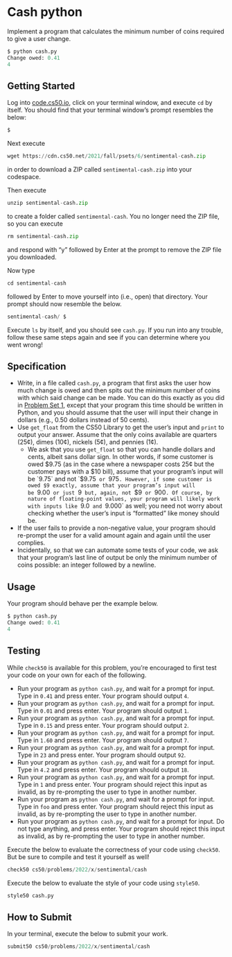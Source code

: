 # Cash python

Implement a program that calculates the minimum number of coins required to give a user change.

```python
$ python cash.py
Change owed: 0.41
4
```

## **Getting Started**

Log into [code.cs50.io](https://code.cs50.io/), click on your terminal window, and execute `cd` by itself. You should find that your terminal window’s prompt resembles the below:

```python
$
```

Next execute

```python
wget https://cdn.cs50.net/2021/fall/psets/6/sentimental-cash.zip
```

in order to download a ZIP called `sentimental-cash.zip` into your codespace.

Then execute

```python
unzip sentimental-cash.zip
```

to create a folder called `sentimental-cash`. You no longer need the ZIP file, so you can execute

```python
rm sentimental-cash.zip
```

and respond with “y” followed by Enter at the prompt to remove the ZIP file you downloaded.

Now type

```python
cd sentimental-cash
```

followed by Enter to move yourself into (i.e., open) that directory. Your prompt should now resemble the below.

```python
sentimental-cash/ $
```

Execute `ls` by itself, and you should see `cash.py`. If you run into any trouble, follow these same steps again and see if you can determine where you went wrong!

## **Specification**

- Write, in a file called `cash.py`, a program that first asks the user how much change is owed and then spits out the minimum number of coins with which said change can be made. You can do this exactly as you did in [Problem Set 1](https://cs50.harvard.edu/x/2022/psets/1/), except that your program this time should be written in Python, and you should assume that the user will input their change in dollars (e.g., 0.50 dollars instead of 50 cents).
- Use `get_float` from the CS50 Library to get the user’s input and `print` to output your answer. Assume that the only coins available are quarters (25¢), dimes (10¢), nickels (5¢), and pennies (1¢).
    - We ask that you use `get_float` so that you can handle dollars and cents, albeit sans dollar sign. In other words, if some customer is owed $9.75 (as in the case where a newspaper costs 25¢ but the customer pays with a $10 bill), assume that your program’s input will be `9.75` and not `$9.75` or `975`. However, if some customer is owed $9 exactly, assume that your program’s input will be `9.00` or just `9` but, again, not `$9` or `900`. Of course, by nature of floating-point values, your program will likely work with inputs like `9.0` and `9.000` as well; you need not worry about checking whether the user’s input is “formatted” like money should be.
- If the user fails to provide a non-negative value, your program should re-prompt the user for a valid amount again and again until the user complies.
- Incidentally, so that we can automate some tests of your code, we ask that your program’s last line of output be only the minimum number of coins possible: an integer followed by a newline.

## **Usage**

Your program should behave per the example below.

```python
$ python cash.py
Change owed: 0.41
4
```

## **Testing**

While `check50` is available for this problem, you’re encouraged to first test your code on your own for each of the following.

- Run your program as `python cash.py`, and wait for a prompt for input. Type in `0.41` and press enter. Your program should output `4`.
- Run your program as `python cash.py`, and wait for a prompt for input. Type in `0.01` and press enter. Your program should output `1`.
- Run your program as `python cash.py`, and wait for a prompt for input. Type in `0.15` and press enter. Your program should output `2`.
- Run your program as `python cash.py`, and wait for a prompt for input. Type in `1.60` and press enter. Your program should output `7`.
- Run your program as `python cash.py`, and wait for a prompt for input. Type in `23` and press enter. Your program should output `92`.
- Run your program as `python cash.py`, and wait for a prompt for input. Type in `4.2` and press enter. Your program should output `18`.
- Run your program as `python cash.py`, and wait for a prompt for input. Type in `1` and press enter. Your program should reject this input as invalid, as by re-prompting the user to type in another number.
- Run your program as `python cash.py`, and wait for a prompt for input. Type in `foo` and press enter. Your program should reject this input as invalid, as by re-prompting the user to type in another number.
- Run your program as `python cash.py`, and wait for a prompt for input. Do not type anything, and press enter. Your program should reject this input as invalid, as by re-prompting the user to type in another number.

Execute the below to evaluate the correctness of your code using `check50`. But be sure to compile and test it yourself as well!

```python
check50 cs50/problems/2022/x/sentimental/cash
```

Execute the below to evaluate the style of your code using `style50`.

```python
style50 cash.py
```

## **How to Submit**

In your terminal, execute the below to submit your work.

```python
submit50 cs50/problems/2022/x/sentimental/cash
```